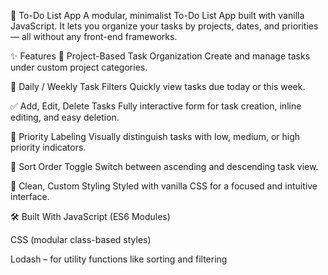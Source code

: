📝 To-Do List App
A modular, minimalist To-Do List App built with vanilla JavaScript. It lets you organize your tasks by projects, dates, and priorities — all without any front-end frameworks.

✨ Features
📌 Project-Based Task Organization
Create and manage tasks under custom project categories.

📆 Daily / Weekly Task Filters
Quickly view tasks due today or this week.

✅ Add, Edit, Delete Tasks
Fully interactive form for task creation, inline editing, and easy deletion.

🎯 Priority Labeling
Visually distinguish tasks with low, medium, or high priority indicators.

🔀 Sort Order Toggle
Switch between ascending and descending task view.

🎨 Clean, Custom Styling
Styled with vanilla CSS for a focused and intuitive interface.

🛠️ Built With
JavaScript (ES6 Modules)

CSS (modular class-based styles)

Lodash – for utility functions like sorting and filtering